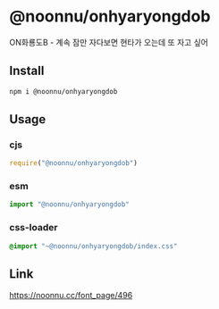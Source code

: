 # @noonnu/onhyaryongdob
ON화룡도B - 계속 잠만 자다보면 현타가 오는데 또 자고 싶어

## Install
```sh
npm i @noonnu/onhyaryongdob
```
## Usage
### cjs
```js
require("@noonnu/onhyaryongdob")
```
### esm
```js
import "@noonnu/onhyaryongdob"
```
### css-loader
```css
@import "~@noonnu/onhyaryongdob/index.css"
```

## Link
https://noonnu.cc/font_page/496